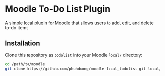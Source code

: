# Moodle To-Do List Plugin
A simple local plugin for Moodle that allows users to add, edit, and delete to-do items

## Installation
Clone this repository as `todolist` into your Moodle `local/` directory:

```bash
cd /path/to/moodle
git clone https://github.com/phuhduong/moodle-local_todolist.git local/todolist

